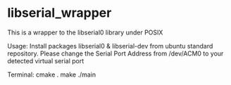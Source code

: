 libserial_wrapper
=================

This is a wrapper to the libserial0 library under POSIX

Usage:  Install packages libserial0 & libserial-dev from ubuntu standard repository.
	Please change the Serial Port Address from /dev/ACM0 to your detected virtual serial port

Terminal: cmake .
	  make
	  ./main
